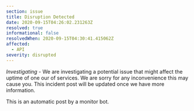 ```yaml
---
section: issue
title: Disruption Detected
date: 2020-09-15T04:26:02.231263Z
resolved: true
informational: false
resolvedWhen: 2020-09-15T04:30:41.415062Z
affected:
  - API
severity: disrupted
---
```

*Investigating* - We are investigating a potential issue that might affect the uptime of one our of services. We are sorry for any inconvenience this may cause you. This incident post will be updated once we have more information.

This is an automatic post by a monitor bot.
        